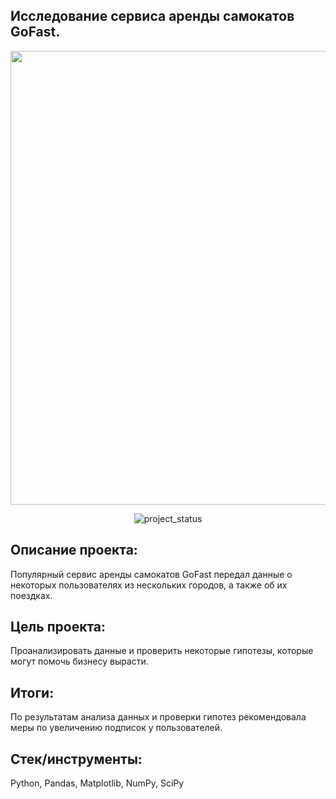 ## Исследование сервиса аренды самокатов GoFast.
<p align="center">
      <img src="https://i.ibb.co/3SJPMMw/scut.jpg" width="726">
</p>

<p align="center">
   <img src="https://img.shields.io/badge/project%20status-completed-turquoise" alt="project_status">
</p>

## Описание проекта:
Популярный сервис аренды самокатов GoFast передал данные о некоторых пользователях из нескольких городов, а также об их поездках.

## Цель проекта:
Проанализировать данные и проверить некоторые гипотезы, которые могут помочь бизнесу вырасти.

## Итоги:
По результатам анализа данных и проверки гипотез рекомендовала меры по увеличению подписок у пользователей.

## Стек/инструменты:
Python, Pandas, Matplotlib, NumPy, SciPy
